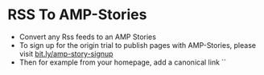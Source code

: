 # RSS To AMP-Stories

- Convert any Rss feeds to an AMP Stories
- To sign up for the origin trial to publish pages with AMP-Stories, please visit [bit.ly/amp-story-signup](bit.ly/amp-story-signup)
- Then for example from your homepage, add a canonical link ``
